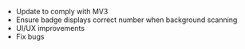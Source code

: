 - Update to comply with MV3
- Ensure badge displays correct number when background scanning
- UI/UX improvements
- Fix bugs